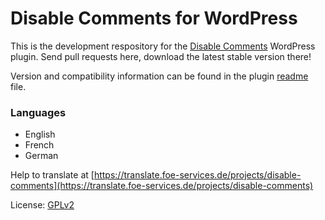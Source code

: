 # Disable Comments for WordPress

This is the development respository for the [Disable Comments](http://wordpress.org/extend/plugins/disable-comments/) WordPress plugin. Send pull requests here, download the latest stable version there!

Version and compatibility information can be found in the plugin [readme](https://github.com/solarissmoke/disable-comments/blob/master/readme.txt) file.

### Languages
* English
* French
* German

Help to translate at [https://translate.foe-services.de/projects/disable-comments](https://translate.foe-services.de/projects/disable-comments)

License: [GPLv2](http://www.gnu.org/licenses/gpl-2.0.html)
